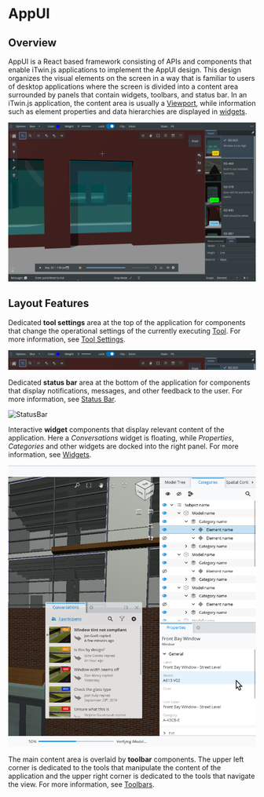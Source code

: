 # AppUI

## Overview

AppUI is a React based framework consisting of APIs and components that enable iTwin.js applications to implement the AppUI design.
This design organizes the visual elements on the screen in a way that is familiar to users of desktop applications where the screen is divided into a content area surrounded by panels that contain widgets, toolbars, and status bar.
In an iTwin.js application, the content area is usually a [Viewport](../../learning/ui/imodel-components/Viewport.md), while information such as element properties and data hierarchies are displayed in [widgets](../../learning/ui/appui-react/Widgets).

![AppUI](../../learning/ui/appui/images/AppUiDarkTheme.png)

## Layout Features

Dedicated **tool settings** area at the top of the application for components that change the operational settings of the currently executing [Tool](../../learning/frontend/Tools.md). For more information, see [Tool Settings](./create-frontstage.md#tool-settings).

![ToolSettings](../../learning/ui/appui/images/ToolSettings.png)

Dedicated **status bar** area at the bottom of the application for components that display notifications, messages, and other feedback to the user. For more information, see [Status Bar](./create-frontstage.md#status-bar).

![StatusBar](../../learning/ui/appui/images/StatusBar.png)

Interactive **widget** components that display relevant content of the application. Here a *Conversations* widget is floating, while *Properties*, *Categories* and other widgets are docked into the right panel. For more information, see [Widgets](./create-frontstage.md#widgets).

![Widgets](../../learning/ui/appui/images/AppUiLightTheme.png)

The main content area is overlaid by **toolbar** components. The upper left corner is dedicated to the tools that manipulate the content of the application and the upper right corner is dedicated to the tools that navigate the view. For more information, see [Toolbars](./create-frontstage.md#toolbars).
